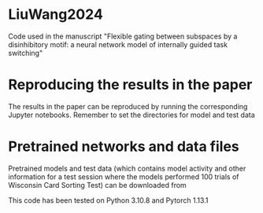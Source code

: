 # LiuWang2024
Code used in the manuscript "Flexible gating between subspaces by a disinhibitory motif: a neural network model of internally guided task switching"

# Reproducing the results in the paper
The results in the paper can be reproduced by running the corresponding Jupyter notebooks. Remember to set the directories for model and test data

# Pretrained networks and data files
Pretrained models and test data (which contains model activity and other information for a test session where the models performed 100 trials of Wisconsin Card Sorting Test) can be downloaded from 

This code has been tested on Python 3.10.8 and Pytorch 1.13.1
